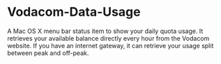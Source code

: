 Vodacom-Data-Usage
==================

A Mac OS X menu bar status item to show your daily quota usage. It retrieves your available balance directly every hour from the Vodacom website. If you have an internet gateway, it can retrieve your usage split between peak and off-peak.
